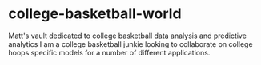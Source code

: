 # college-basketball-world
Matt's vault dedicated to college basketball data analysis and predictive analytics
I am a college basketball junkie looking to collaborate on college hoops specific models for a number of different applications.
